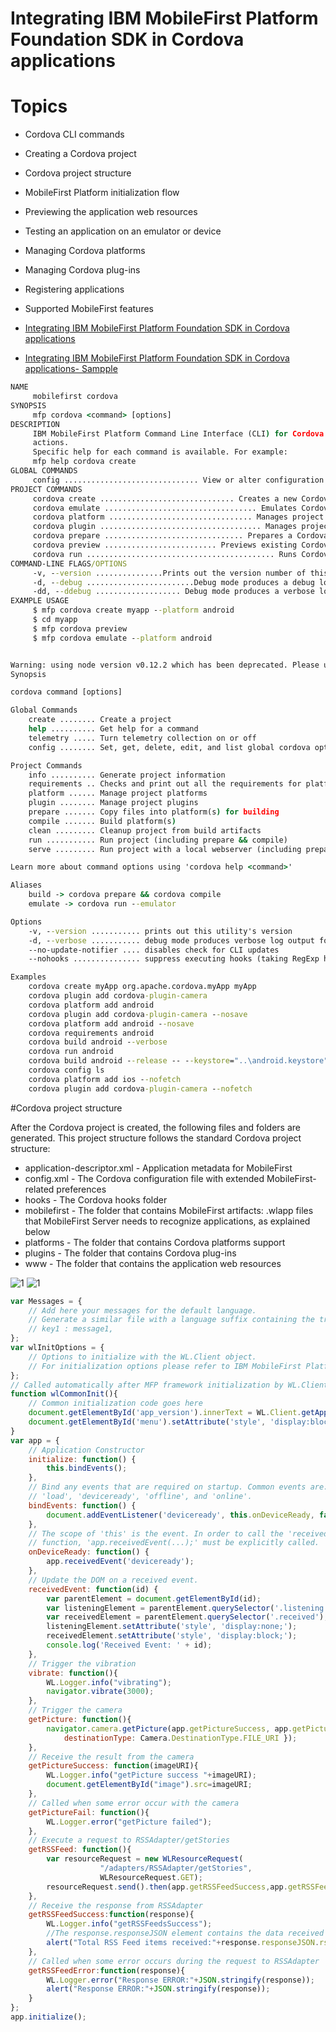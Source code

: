 # Integrating IBM MobileFirst Platform Foundation SDK in Cordova applications


# Topics

* Cordova CLI commands
* Creating a Cordova project
* Cordova project structure
* MobileFirst Platform initialization flow
* Previewing the application web resources
* Testing an application on an emulator or device
* Managing Cordova platforms
* Managing Cordova plug-ins
* Registering applications
* Supported MobileFirst features


* [Integrating IBM MobileFirst Platform Foundation SDK in Cordova applications](https://mobilefirstplatform.ibmcloud.com/tutorials/en/foundation/7.1/hello-world/integrating-mfpf-sdk-in-cordova-applications/)


* [Integrating IBM MobileFirst Platform Foundation SDK in Cordova applications- Sampple](https://github.com/MobileFirst-Platform-Developer-Center/Cordova/tree/release71)

```bat
NAME
     mobilefirst cordova
SYNOPSIS
     mfp cordova <command> [options]
DESCRIPTION
     IBM MobileFirst Platform Command Line Interface (CLI) for Cordova specific
     actions.
     Specific help for each command is available. For example:
     mfp help cordova create
GLOBAL COMMANDS
     config .............................. View or alter configuration settings
PROJECT COMMANDS
     cordova create .............................. Creates a new Cordova project
     cordova emulate .................................. Emulates Cordova project
     cordova platform ................................ Manages project platforms
     cordova plugin .................................... Manages project plugins
     cordova prepare ............................... Prepares a Cordova project
     cordova preview ......................... Previews existing Cordova project
     cordova run .......................................... Runs Cordova project
COMMAND-LINE FLAGS/OPTIONS
     -v, --version ...............Prints out the version number of this utility
     -d, --debug ........................Debug mode produces a debug log output
     -dd, --ddebug ................... Debug mode produces a verbose log output
EXAMPLE USAGE
     $ mfp cordova create myapp --platform android
     $ cd myapp
     $ mfp cordova preview
     $ mfp cordova emulate --platform android

```


```bat

Warning: using node version v0.12.2 which has been deprecated. Please upgrade to the latest node version available (v6.x is recommended).
Synopsis

cordova command [options]

Global Commands
    create ........ Create a project
    help .......... Get help for a command
    telemetry ..... Turn telemetry collection on or off
    config ........ Set, get, delete, edit, and list global cordova options

Project Commands
    info .......... Generate project information
    requirements .. Checks and print out all the requirements for platforms specified
    platform ...... Manage project platforms
    plugin ........ Manage project plugins
    prepare ....... Copy files into platform(s) for building
    compile ....... Build platform(s)
    clean ......... Cleanup project from build artifacts
    run ........... Run project (including prepare && compile)
    serve ......... Run project with a local webserver (including prepare)

Learn more about command options using 'cordova help <command>'

Aliases
    build -> cordova prepare && cordova compile
    emulate -> cordova run --emulator

Options
    -v, --version ........... prints out this utility's version
    -d, --verbose ........... debug mode produces verbose log output for all activity,
    --no-update-notifier .... disables check for CLI updates
    --nohooks ............... suppress executing hooks (taking RegExp hook patterns as parameters)

Examples
    cordova create myApp org.apache.cordova.myApp myApp
    cordova plugin add cordova-plugin-camera
    cordova platform add android
    cordova plugin add cordova-plugin-camera --nosave
    cordova platform add android --nosave
    cordova requirements android    
    cordova build android --verbose
    cordova run android
    cordova build android --release -- --keystore="..\android.keystore" --storePassword=android --alias=mykey
    cordova config ls
    cordova platform add ios --nofetch
    cordova plugin add cordova-plugin-camera --nofetch
```

#Cordova project structure

After the Cordova project is created, the following files and folders are generated. This project structure follows the standard Cordova project structure:


* application-descriptor.xml - Application metadata for MobileFirst
* config.xml - The Cordova configuration file with extended MobileFirst-related preferences
* hooks - The Cordova hooks folder
* mobilefirst - The folder that contains MobileFirst artifacts: .wlapp files that MobileFirst Server needs to recognize applications, as explained below
* platforms - The folder that contains Cordova platforms support
* plugins - The folder that contains Cordova plug-ins
* www - The folder that contains the application web resources


![1](https://mobilefirstplatform.ibmcloud.com/assets/backup/cordova-project-structure.png)
![1](https://mobilefirstplatform.ibmcloud.com/assets/backup/cordova-app-1024x560.png)


```js
var Messages = {
    // Add here your messages for the default language.
    // Generate a similar file with a language suffix containing the translated messages.
    // key1 : message1,
};
var wlInitOptions = {
    // Options to initialize with the WL.Client object.
    // For initialization options please refer to IBM MobileFirst Platform Foundation Knowledge Center.
};
// Called automatically after MFP framework initialization by WL.Client.init(wlInitOptions).
function wlCommonInit(){
	// Common initialization code goes here
    document.getElementById('app_version').innerText = WL.Client.getAppProperty("APP_VERSION");
    document.getElementById('menu').setAttribute('style', 'display:block;');
}
var app = {
    // Application Constructor
    initialize: function() {
        this.bindEvents();
    },
    // Bind any events that are required on startup. Common events are:
    // 'load', 'deviceready', 'offline', and 'online'.
    bindEvents: function() {
        document.addEventListener('deviceready', this.onDeviceReady, false);
    },
    // The scope of 'this' is the event. In order to call the 'receivedEvent'
    // function, 'app.receivedEvent(...);' must be explicitly called.
    onDeviceReady: function() {
        app.receivedEvent('deviceready');
    },
    // Update the DOM on a received event.
    receivedEvent: function(id) {
		var parentElement = document.getElementById(id);
        var listeningElement = parentElement.querySelector('.listening');
        var receivedElement = parentElement.querySelector('.received');
        listeningElement.setAttribute('style', 'display:none;');
        receivedElement.setAttribute('style', 'display:block;');
        console.log('Received Event: ' + id);
    },
    // Trigger the vibration
    vibrate: function(){
        WL.Logger.info("vibrating");
        navigator.vibrate(3000);
    },
    // Trigger the camera
    getPicture: function(){
        navigator.camera.getPicture(app.getPictureSuccess, app.getPictureFail, { quality: 50,
            destinationType: Camera.DestinationType.FILE_URI });
    },
    // Receive the result from the camera
    getPictureSuccess: function(imageURI){
        WL.Logger.info("getPicture success "+imageURI);
        document.getElementById("image").src=imageURI;
    },
    // Called when some error occur with the camera
    getPictureFail: function(){
        WL.Logger.error("getPicture failed");
    },
    // Execute a request to RSSAdapter/getStories
    getRSSFeed: function(){
        var resourceRequest = new WLResourceRequest(
                    "/adapters/RSSAdapter/getStories",
                    WLResourceRequest.GET);
        resourceRequest.send().then(app.getRSSFeedSuccess,app.getRSSFeedError);
    },
    // Receive the response from RSSAdapter
    getRSSFeedSuccess:function(response){
        WL.Logger.info("getRSSFeedsSuccess");
        //The response.responseJSON element contains the data received from the back-end
        alert("Total RSS Feed items received:"+response.responseJSON.rss.channel.item.length);
    },
    // Called when some error occurs during the request to RSSAdapter
    getRSSFeedError:function(response){
        WL.Logger.error("Response ERROR:"+JSON.stringify(response));
        alert("Response ERROR:"+JSON.stringify(response));
    }
};
app.initialize();
```
